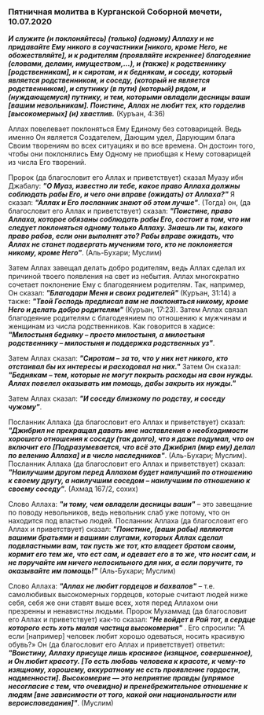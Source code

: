 ### Пятничная молитва в Курганской Соборной мечети, 10.07.2020



***И служите (и поклоняйтесь) (только) (одному) Аллаху и не придавайте Ему никого в соучастники [никого, кроме Него, не обожествляйте], и к родителям (проявляйте искреннее) 
благодеяние (словами, делами, имуществом,...), и (также) к родственнику [родственникам], и к сиротам, и к беднякам, и соседу, который является родственником, и соседу, 
(который не является родственником), и спутнику (в пути) (который) рядом, и (нуждающемуся) путнику, и тем, которыми овладели десницы ваши [вашим невольникам]. 
Поистине, Аллах не любит тех, кто горделив [высокомерных] (и) хвастлив.*** (Куръан, 4:36)

Аллах повелевает поклоняться Ему Единому без сотоварищей. Ведь именно Он является Создателем, Дающим удел, Дарующим блага Своим творениям во всех ситуациях и во все времена. 
Он достоин того, чтобы они поклонялись Ему Одному не приобщая к Нему сотоварищей из числа Его творений.



Пророк (да благословит его Аллах и приветствует) сказал Муазу ибн Джабалу: ***"О Муаз, известно ли тебе, какое право Аллаха должны соблюдать рабы Его, и чего они вправе (ожидать) 
от Аллаха?"*** Я сказал: ***"Аллах и Его посланник знают об этом лучше"***. (Тогда) он, (да благословит его Аллах и приветствует) сказал: ***"Поистине, право Аллаха, которое 
обязаны соблюдать рабы Его, состоит в том, что им следует поклоняться одному только Аллаху. Знаешь ли ты, какого право рабов, если они выполнят это? Рабы вправе ожидать, что 
Аллах не станет подвергать мучениям того, кто не поклоняется никому, кроме Него"***. (Аль-Бухари; Муслим)

Затем Аллах завещал делать добро родителям, ведь Аллах сделал их причиной твоего появления на свет из небытия. Аллах многократно сочетает поклонение Ему с благодеянием 
родителям. Так, например, Он сказал: ***"Благодари Меня и своих родителей"*** (Куръан, 31:14) а также: ***"Твой Господь предписал вам не поклоняться никому, кроме Него и делать 
добро родителям"*** (Куръан, 17:23). Затем Аллах связал благодеяние родителям с благодеянием по отношению к мужчинам и женщинам из числа родственников. Как говорится в хадисе: 
***"Милостыня бедняку – просто милостыня, а милостыня родственнику – милостыня и поддержка родственных уз"***.

Затем Аллах сказал: ***"Сиротам – за то, что у них нет никого, кто отстаивал бы их интересы и расходовал на них."*** Затем Он сказал: ***"Беднякам – тем, которые не могут 
покрыть расходы на свои нужды. Аллах повелел оказывать им помощь, дабы закрыть их нужды."***

Затем Аллах сказал: ***"И соседу близкому по родству, и соседу чужому"***.



Посланник Аллаха (да благословит его Аллах и приветствует) сказал: ***"Джибрил не прекращал давать мне наставления о необходимости хорошего отношения к соседу (так долго), что 
я даже подумал, что он включит его [Подразумевается, что всё это Джибрил (мир ему) делал по велению Аллаха] и в число наследников"***. (Аль-Бухари; Муслим). Посланник Аллаха 
(да благословит его Аллах и приветствует) сказал: ***"Наилучшим другом перед Аллахом будет наилучший по отношению к своему другу, а наилучшим соседом – наилучшим по отношению 
к своему соседу"***. (Ахмад 167/2, сохих)

Слово Аллаха: ***"и тому, чем овладели десницы ваши"*** – это завещание по поводу невольников, ведь невольник слаб уже потому, что он находится под властью людей.
Посланник Аллаха (да благословит его Аллах и приветствует) сказал: ***"Поистине, (ваши рабы) являются вашими братьями и вашими слугами, которых Аллах сделал подвластными вам, 
так пусть же тот, кто владеет братом своим, кормит его тем же, что ест сам, и одевает его в то же, что носит сам, и не поручайте им ничего непосильного для них, а если 
поручите, то оказывайте им помощь!"*** (Аль-Бухари; Муслим)

Слово Аллаха: ***"Аллах не любит гордецов и бахвалов"*** – т.е. самолюбивых высокомерных гордецов, которые считают людей ниже себя, себя же они ставят выше всех, хотя перед 
Аллахом они презренны и ненавистны людьми. Пророк Мухаммад (да благословит его Аллах и приветствует) как-то сказал: ***"Не войдет в Рай тот, в сердце которого есть хоть малая 
частица высокомерия"*** . Его спросили: "А если [например] человек любит хорошо одеваться, носить красивую обувь?» Он (да благословит его Аллах и приветствует) ответил: 
***"Воистину, Аллаху присуще лишь красивое (изящное, совершенное), и Он любит красоту. [То есть любовь человека к красоте, к чему-то изящному, хорошему, аккуратному не есть 
проявление гордости, надменности]. Высокомерие — это неприятие правды (упрямое несогласие с тем, что очевидно) и пренебрежительное отношение к людям [вне зависимости от того, 
какой они национальности или вероисповедания]"***. (Муслим)
